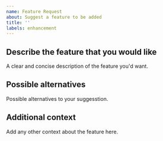 ```yaml
---
name: Feature Request
about: Suggest a feature to be added
title: ''
labels: enhancement
---
```


## Describe the feature that you would like
A clear and concise description of the feature you'd want.

## Possible alternatives
Possible alternatives to your suggesstion.

## Additional context
Add any other context about the feature here.